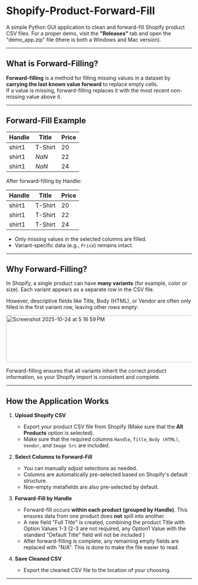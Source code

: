 # Shopify-Product-Forward-Fill

A simple Python GUI application to clean and forward-fill Shopify product CSV files. For a proper demo, visit the **"Releases"** tab and open the "demo_app.zip" file (there is both a Windows and Mac version).

---
## What is Forward-Filling?

**Forward-filling** is a method for filling missing values in a dataset by **carrying the last known value forward** to replace empty cells.  
If a value is missing, forward-filling replaces it with the most recent non-missing value above it.

---
## Forward-Fill Example

| Handle  | Title       | Price |
|---------|------------|-------|
| shirt1  | T-Shirt    | 20    |
| shirt1  | *NaN*      | 22    |
| shirt1  | *NaN*      | 24    |

After forward-filling by Handle:

| Handle  | Title       | Price |
|---------|------------|-------|
| shirt1  | T-Shirt    | 20    |
| shirt1  | T-Shirt    | 22    |
| shirt1  | T-Shirt    | 24    |

- Only missing values in the selected columns are filled.  
- Variant-specific data (e.g., `Price`) remains intact.  

---

## Why Forward-Filling?

In Shopify, a single product can have **many variants** (for example, color or size). Each variant appears as a separate row in the CSV file.  

However, descriptive fields like Title, Body (HTML), or Vendor are often only filled in the first variant row, leaving other rows empty:

<img width="888" height="128" alt="Screenshot 2025-10-24 at 5 16 59 PM" src="https://github.com/user-attachments/assets/ab1c8a48-1636-450f-8282-b120cba3f4f1" />

Forward-filling ensures that all variants inherit the correct product information, so your Shopify import is consistent and complete.

---

## How the Application Works

1. **Upload Shopify CSV**
   - Export your product CSV file from Shopify (Make sure that the **All Products** option is selected).  
   - Make sure that the required columns `Handle`, `Title`, `Body (HTML)`, `Vendor`, and `Image Src` are included.

2. **Select Columns to Forward-Fill**
   - You can manually adjust selections as needed.
   - Columns are automatically pre-selected based on Shopify's default structure.  
   - Non-empty metafields are also pre-selected by default.  

3. **Forward-Fill by Handle**
   - Forward-fill occurs **within each product (grouped by Handle)**. This ensures data from one product does **not** spill into another.
   - A new field "Full Title" is created, combining the product Title with Option Values 1-3 (2-3 are not required, any Option1 Value with the standard "Default Title" field will not be included )
   - After forward-filling is complete, any remaining empty fields are replaced with "N/A". This is done to make the file easier to read.
     
4. **Save Cleaned CSV**
   - Export the cleaned CSV file to the location of your choosing.

---
